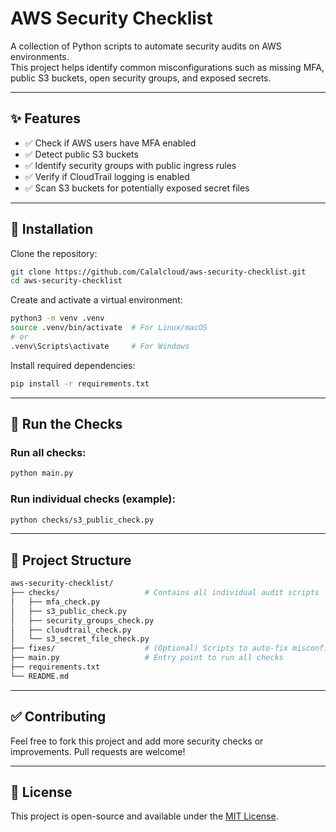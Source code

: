 
# AWS Security Checklist

A collection of Python scripts to automate security audits on AWS environments.  
This project helps identify common misconfigurations such as missing MFA, public S3 buckets, open security groups, and exposed secrets.

---

## ✨ Features

- ✅ Check if AWS users have MFA enabled  
- ✅ Detect public S3 buckets  
- ✅ Identify security groups with public ingress rules  
- ✅ Verify if CloudTrail logging is enabled  
- ✅ Scan S3 buckets for potentially exposed secret files  

---

## 🚀 Installation

Clone the repository:

```bash
git clone https://github.com/Calalcloud/aws-security-checklist.git
cd aws-security-checklist
````

Create and activate a virtual environment:

```bash
python3 -m venv .venv
source .venv/bin/activate  # For Linux/macOS
# or
.venv\Scripts\activate     # For Windows
```

Install required dependencies:

```bash
pip install -r requirements.txt
```

---

## 🧪 Run the Checks

### Run all checks:

```bash
python main.py
```

### Run individual checks (example):

```bash
python checks/s3_public_check.py
```

---

## 📁 Project Structure

```bash
aws-security-checklist/
├── checks/                   # Contains all individual audit scripts
│   ├── mfa_check.py
│   ├── s3_public_check.py
│   ├── security_groups_check.py
│   ├── cloudtrail_check.py
│   └── s3_secret_file_check.py
├── fixes/                    # (Optional) Scripts to auto-fix misconfigurations
├── main.py                   # Entry point to run all checks
├── requirements.txt
└── README.md
```

---

## ✅ Contributing

Feel free to fork this project and add more security checks or improvements.
Pull requests are welcome!

---

## 📘 License

This project is open-source and available under the [MIT License](LICENSE).

